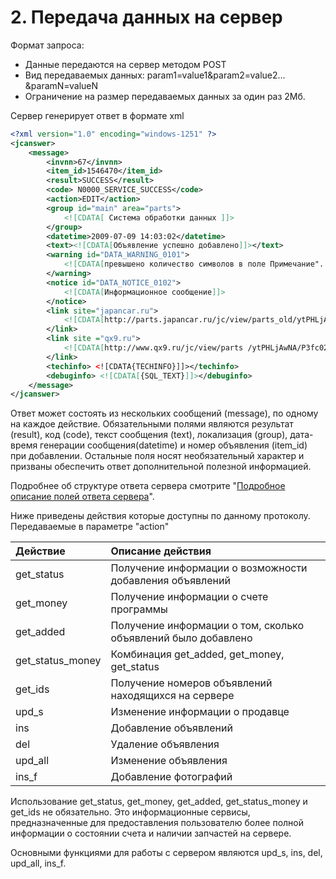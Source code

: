 # 2. Передача данных на сервер

Формат запроса:

* Данные передаются на сервер методом POST
* Вид передаваемых данных: param1=value1&param2=value2…&paramN=valueN
* Ограничение на размер передаваемых данных за один раз 2Мб.

Сервер генерирует ответ в формате xml

```xml
<?xml version="1.0" encoding="windows-1251" ?> 
<jcanswer>
    <message>
        <invnn>67</invnn>
        <item_id>1546470</item_id> 
        <result>SUCCESS</result> 
        <code> N0000_SERVICE_SUCCESS</code> 
        <action>EDIT</action>
        <group id="main" area="parts">
            <![CDATA[ Система обработки данных ]]>
        </group>
        <datetime>2009-07-09 14:03:02</datetime> 
        <text><![CDATA[Объявление успешно добавлено]]></text>
        <warning id="DATA_WARNING_0101">
            <![CDATA[превышено количество символов в поле Примечание". ]]>
        </warning>
        <notice id="DATA_NOTICE_0102"> 
            <![CDATA[Информационное сообщение]]>
        </notice>
        <link site="japancar.ru">
            <![CDATA[http://parts.japancar.ru/jc/view/parts_old/ytPHLjAwNA/P3fc0203165b9918da86968c57b6eb512.html]]>
        </link> 
        <link site ="qx9.ru">
            <![CDATA[http://www.qx9.ru/jc/view/parts /ytPHLjAwNA/P3fc0203165b9918da86968c57b6eb512.html]]>
        </link> 
        <techinfo> <![CDATA{TECHINFO}]]></techinfo>
        <debuginfo> <![CDATA[{SQL_TEXT}]]></debuginfo>
    </message>
</jcanswer>
```

Ответ может состоять из нескольких сообщений \(message\), по одному на каждое действие. Обязательными полями являются результат \(result\), код \(code\), текст сообщения \(text\), локализация \(group\), дата-время генерации сообщения\(datetime\) и номер объявления \(item\_id\) при добавлении. Остальные поля носят необязательный характер и призваны обеспечить ответ дополнительной полезной информацией.

Подробнее об структуре ответа сервера смотрите  "[Подробное описание полей ответа сервера](/podrobnoe-opisanie-polei-otveta-servera.md)".

Ниже приведены действия которые доступны по данному протоколу. Передаваемые в параметре "action"

| Действие | Описание действия |
| :--- | :--- |
| get\_status   | Получение информации о возможности добавления объявлений |
| get\_money | Получение информации о счете программы |
| get\_added | Получение информации о том, сколько объявлений было добавлено |
| get\_status\_money | Комбинация get\_added, get\_money, get\_status  |
| get\_ids | Получение номеров объявлений находящихся на сервере |
| upd\_s | Изменение информации о продавце |
| ins | Добавление объявлений |
| del | Удаление объявления |
| upd\_all | Изменение объявления |
| ins\_f | Добавление фотографий |

Использование get\_status, get\_money, get\_added, get\_status\_money и get\_ids не обязательно. Это информационные сервисы, предназначенные для предоставления пользователю более полной информации о состоянии счета и наличии запчастей на сервере. 

Основными функциями для работы с сервером являются upd\_s, ins, del, upd\_all, ins\_f. 



